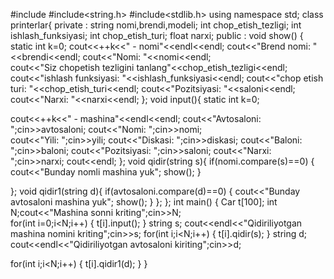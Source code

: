 #include<iostream>
#include<string.h>
#include<stdlib.h>
using namespace std; 
class printerlar{ 
 private : 
 string nomi,brendi,modeli; 
 int chop_etish_tezligi; 
 int ishlash_funksiyasi; 
 int chop_etish_turi; 
 float narxi; 
 public : 
  void show() 
  { 
   static int k=0; 
   cout<<++k<<" - nomi"<<endl<<endl; 
   cout<<"Brend nomi: "<<brendi<<endl;
   cout<<"Nomi: "<<nomi<<endl;  
   cout<<"Siz chopetish tezligini tanlang"<<chop_etish_tezligi<<endl; 
   cout<<"ishlash funksiyasi: "<<ishlash_funksiyasi<<endl; 
   cout<<"chop etish turi: "<<chop_etish_turi<<endl; 
   cout<<"Pozitsiyasi: "<<saloni<<endl; 
   cout<<"Narxi: "<<narxi<<endl; 
  }; 
  void input(){ 
   static int k=0; 

   cout<<++k<<" - mashina"<<endl<<endl; 
   cout<<"Avtosaloni: ";cin>>avtosaloni;
   cout<<"Nomi: ";cin>>nomi;  
   cout<<"Yili: ";cin>>yili; 
   cout<<"Diskasi: ";cin>>diskasi; 
   cout<<"Baloni: ";cin>>baloni; 
   cout<<"Pozitsiyasi: ";cin>>saloni; 
   cout<<"Narxi: ";cin>>narxi;
   cout<<endl; 
  }; 
  void qidir(string s){ 
   if(nomi.compare(s)==0) 
   { 
    cout<<"Bunday nomli mashina yuk"; 
    show(); 
   } 


}; 
void qidir1(string d){ 
   if(avtosaloni.compare(d)==0) 
   { 
    cout<<"Bunday avtosaloni mashina yuk"; 
    show(); 
   } 
  }; 
}; 
int main() 
{ 
 Car t[100]; 
 int N;cout<<"Mashina sonni kriting";cin>>N;  
 for(int i=0;i<N;i++) 
 { 
  t[i].input(); 
 } 
 string s; 
 cout<<endl<<"Qidiriliyotgan mashina nomini kriting";cin>>s; 
 for(int i;i<N;i++) 
 { 
  t[i].qidir(s); 
 } 
 string d; 
 cout<<endl<<"Qidiriliyotgan avtosaloni  kiriting";cin>>d; 

 for(int i;i<N;i++) 
 { 
  t[i].qidir1(d); 
 } 
}
